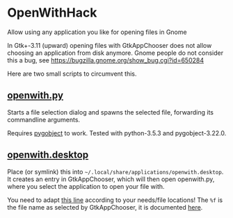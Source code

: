 # OpenWithHack
Allow using any application you like for opening files in Gnome

In Gtk+-3.11 (upward) opening files with GtkAppChooser does not allow choosing an application from disk anymore.
Gnome people do not consider this a bug, see https://bugzilla.gnome.org/show_bug.cgi?id=650284

Here are two small scripts to circumvent this.

## [openwith.py](/openwith.py)
Starts a file selection dialog and spawns the selected file, forwarding its commandline arguments.

Requires [pygobject](https://pygobject.readthedocs.io/en/latest/) to work. Tested with python-3.5.3 and pygobject-3.22.0.

## [openwith.desktop](/openwith.desktop)
Place (or symlink) this into `~/.local/share/applications/openwith.desktop`. It creates an entry in GtkAppChooser, which will then open openwith.py, where you select the application to open your file with.

You need to adapt [this line](/openwith.desktop#L7) according to your needs/file locations! The `%f` is the file name as selected by GtkAppChooser, it is documented [here](https://developer.gnome.org/integration-guide/stable/desktop-files.html.en).

